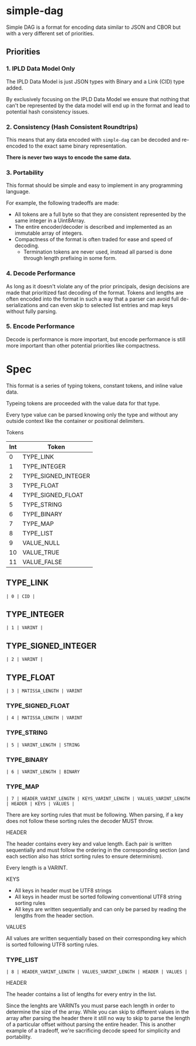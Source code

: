 # simple-dag

Simple DAG is a format for encoding data similar to JSON and CBOR but with
a very different set of priorities.

## Priorities

### 1. IPLD Data Model **Only**

The IPLD Data Model is just JSON types with Binary and a Link (CID) type added.

By exclusively focusing on the IPLD Data Model we ensure that nothing that can't
be represented by the data model will end up in the format and lead to potential
hash consistency issues.

### 2. Consistency (Hash Consistent Roundtrips)

This means that any data encoded with `simple-dag` can be decoded and re-encoded to
the exact same binary representation.

**There is never two ways to encode the same data.**

### 3. Portability

This format should be simple and easy to implement in any programming language.

For example, the following tradeoffs are made:

* All tokens are a full byte so that they are consistent represented by the
same integer in a Uint8Array.
* The entire encoder/decoder is described and implemented as an immutable array
of integers.
* Compactness of the format is often traded for ease and speed of decoding.
  * Termination tokens are never used, instead all parsed is done through length
    prefixing in some form.

### 4. Decode Performance

As long as it doesn't violate any of the prior principals, design decisions are made
that prioritized fast decoding of the format. Tokens and lengths are often encoded
into the format in such a way that a parser can avoid full de-serializations and can
even skip to selected list entries and map keys without fully parsing.

### 5. Encode Performance

Decode is performance is more important, but encode performance is still more important
than other potential priorities like compactness.

# Spec

This format is a series of typing tokens, constant tokens, and inline value data.

Typeing tokens are proceeded with the value data for that type.

Every type value can be parsed knowing only the type and without any outside context
like the container or positional delimiters.

Tokens

| Int | Token |
|---|---|
| 0 | TYPE_LINK |
| 1 | TYPE_INTEGER |
| 2 | TYPE_SIGNED_INTEGER |
| 3 | TYPE_FLOAT |
| 4 | TYPE_SIGNED_FLOAT |
| 5 | TYPE_STRING |
| 6 | TYPE_BINARY |
| 7 | TYPE_MAP |
| 8 | TYPE_LIST |
| 9 | VALUE_NULL |
| 10 | VALUE_TRUE |
| 11 | VALUE_FALSE |

## TYPE_LINK

```
| 0 | CID |
```

## TYPE_INTEGER

```
| 1 | VARINT |
```

## TYPE_SIGNED_INTEGER

```
| 2 | VARINT |
```

## TYPE_FLOAT

```
| 3 | MATISSA_LENGTH | VARINT
```

### TYPE_SIGNED_FLOAT

```
| 4 | MATISSA_LENGTH | VARINT
```

### TYPE_STRING

```
| 5 | VARINT_LENGTH | STRING
```

### TYPE_BINARY

```
| 6 | VARINT_LENGTH | BINARY
```

### TYPE_MAP

```
| 7 | HEADER_VARINT_LENGTH | KEYS_VARINT_LENGTH | VALUES_VARINT_LENGTH | HEADER | KEYS | VALUES |
```

There are key sorting rules that must be following. When parsing, if a key does not follow
these sorting rules the decoder MUST throw.

HEADER

The header contains every key and value length. Each pair is written sequentially and must
follow the ordering in the corresponding section (and each section also has strict sorting rules
to ensure determinism).

Every length is a VARINT.

KEYS

* All keys in header must be UTF8 strings
* All keys in header must be sorted following conventional UTF8 string sorting rules
* All keys are written sequentially and can only be parsed by reading the lengths from
the header section.

VALUES

All values are written sequentially based on their corresponding key which is sorted
following UTF8 sorting rules.

### TYPE_LIST

```
| 8 | HEADER_VARINT_LENGTH | VALUES_VARINT_LENGTH | HEADER | VALUES |
```

HEADER

The header contains a list of lengths for every entry in the list.

Since the lenghts are VARINTs you must parse each length in order to determine the size of the array.
While you can skip to different values in the array after parsing the header there it still no way
to skip to parse the length of a particular offset without parsing the entire header. This is another
example of a tradeoff, we're sacrificing decode speed for simplicity and portability.


